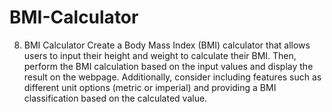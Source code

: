 # BMI-Calculator

8. BMI Calculator
Create a Body Mass Index (BMI) calculator that allows users to input their height and weight to calculate their BMI. Then, perform the BMI calculation based on the input values and display the result on the webpage. Additionally, consider including features such as different unit options (metric or imperial) and providing a BMI classification based on the calculated value.
